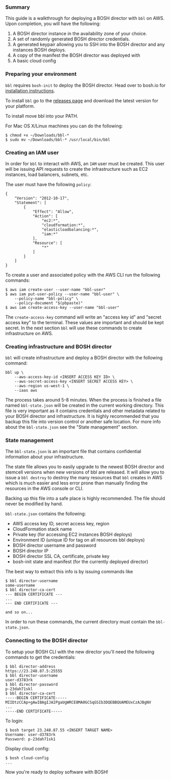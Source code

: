 ### Summary

This guide is a walkthrough for deploying a BOSH director with `bbl`
on AWS. Upon completion, you will have the following:

1. A BOSH director instance in the availability zone of your choice.
1. A set of randomly generated BOSH director credentials.
1. A generated keypair allowing you to SSH into the BOSH director and
any instances BOSH deploys.
1. A copy of the manifest the BOSH director was deployed with
1. A basic cloud config

### Preparing your environment

`bbl` requires `bosh-init` to deploy the BOSH director. Head over to bosh.io
for [installation instructions](http://bosh.io/docs/install-bosh-init.html).

To install `bbl` go to the
[releases page](https://github.com/cloudfoundry/bosh-bootloader/releases/latest)
and download the latest version for your platform.

To install move bbl into your PATH.

For Mac OS X/Linux machines you can do the following:

```
$ chmod +x ~/Downloads/bbl-*
$ sudo mv ~/Downloads/bbl-* /usr/local/bin/bbl
```

### Creating an IAM user

In order for `bbl` to interact with AWS, an `IAM` user must be created.
This user will be issuing API requests to create the infrastructure such
as EC2 instances, load balancers, subnets, etc.

The user must have the following `policy`:
```
{
    "Version": "2012-10-17",
    "Statement": [
        {
            "Effect": "Allow",
            "Action": [
                "ec2:*",
                "cloudformation:*",
                "elasticloadbalancing:*",
                "iam:*"
            ],
            "Resource": [
                "*"
            ]
        }
    ]
}
```

To create a user and associated policy with the AWS CLI run the 
following commands:
```
$ aws iam create-user --user-name "bbl-user"
$ aws iam put-user-policy --user-name "bbl-user" \
	--policy-name "bbl-policy" \
	--policy-document "$(pbpaste)"
$ aws iam create-access-key --user-name "bbl-user"
```

The `create-access-key` command will write an "access key id" and "secret 
access key" to the terminal. These values are important and should
be kept secret. In the next section `bbl` will use these commands to
create infrastructure on AWS.

### Creating infrastructure and BOSH director

`bbl` will create infrastructure and deploy a BOSH director with the
following command:

```
bbl up \
	--aws-access-key-id <INSERT ACCESS KEY ID> \
	--aws-secret-access-key <INSERT SECRET ACCESS KEY> \
	--aws-region us-west-1 \
	--iaas aws
```

The process takes around 5-8 minutes. When the process is finished
a file named `bbl-state.json` will be created in the current working
directory. This file is very important as it contains credentials
and other metadata related to your BOSH director and infrastructure.
It is highly recommended that you backup this file into version control
or another safe location. For more info about the `bbl-state.json` see
the "State management" section.

### State management

The `bbl-state.json` is an important file that contains confidential
information about your infrastructure. 

The state file allows you to easily upgrade to the newest BOSH director 
and stemcell versions when new versions of bbl are released. It will
allow you to issue a `bbl destroy` to destroy the many resources that 
`bbl` creates in AWS which is much easier and less error prone
than manually finding the resources in the AWS console or CLI. 

Backing up this file into a safe place is highly recommended. The file 
should never be modified by hand.

`bbl-state.json` contains the following:

- AWS access key ID, secret access key, region
- CloudFormation stack name
- Private key (for accessing EC2 instances BOSH deploys)
- Environment ID (unique ID for tag on all resources bbl deploys)
- BOSH director username and password
- BOSH director IP
- BOSH director SSL CA, certificate, private key
- bosh-init state and manifest (for the currently deployed director)

The best way to extract this info is by issuing commands like 
```
$ bbl director-username
some-username
$ bbl director-ca-cert
--- BEGIN CERTIFICATE ---
...
--- END CERTIFICATE ---

and so on...
```

In order to run these commands, the current directory must contain the
`bbl-state.json`.

### Connecting to the BOSH director

To setup your BOSH CLI with the new director you'll need the following
commands to get the credentials:

```
$ bbl director-address
https://23.248.87.5:25555
$ bbl director-username
user-d3783rk
$ bbl director-password
p-23dah71skl
$ bbl director-ca-cert
-----BEGIN CERTIFICATE-----
MIIDtzCCAp+gAwIBAgIJAIPgaUgWRCE8MA0GCSqGSIb3DQEBBQUAMEUxCzAJBgNV
...
-----END CERTIFICATE-----
```

To login:

```
$ bosh target 23.248.87.55 <INSERT TARGET NAME>
Username: user-d3783rk
Password: p-23dah71sk1
```

Display cloud config:
```
$ bosh cloud-config
...
```

Now you're ready to deploy software with BOSH!
